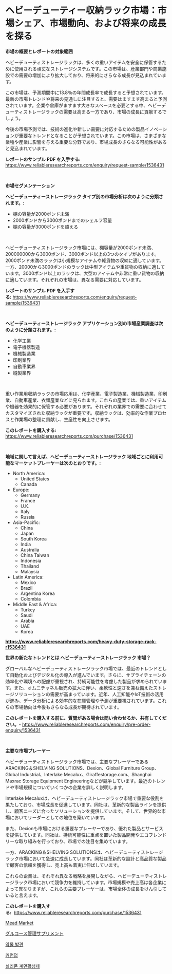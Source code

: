 <p><h1>ヘビーデューティー収納ラック市場：市場シェア、市場動向、および将来の成長を探る</h1></p><p><strong>市場の概要とレポートの対象範囲</strong></p>
<p><p>ヘビーデューティストレージラックは、多くの重いアイテムを安全に保管するために使用される頑丈なストレージシステムです。この市場は、産業部門や商業施設での需要の増加により拡大しており、将来的にさらなる成長が見込まれています。</p><p>この市場は、予測期間中に13.8％の年間成長率で成長すると予想されています。最新の市場トレンドや将来の見通しに注目すると、需要はますます高まると予測されています。企業や倉庫がますます大きなスペースを必要とする中、ヘビーデューティストレージラックの需要は高まる一方であり、市場の成長に貢献するでしょう。</p><p>今後の市場予測では、技術の進化や新しい需要に対応するための製品イノベーションが重要なトレンドとなることが予想されています。この市場は、さまざまな業種や産業に影響を与える重要な分野であり、市場成長のさらなる可能性があると見込まれています。</p></p>
<p><strong>レポートのサンプル PDF を入手する:</strong> <a href="https://www.reliableresearchreports.com/enquiry/request-sample/1536431">https://www.reliableresearchreports.com/enquiry/request-sample/1536431</a></p>
<p>&nbsp;</p>
<p><strong>市場セグメンテーション</strong></p>
<p><strong>ヘビーデューティーストレージラック タイプ別の市場分析は次のように分類されます。:</strong></p>
<p><ul><li>棚の容量が2000ポンド未満</li><li>2000ポンドから3000ポンドまでのシェルフ容量</li><li>棚の容量が3000ポンドを超える</li></ul></p>
<p>&nbsp;</p>
<p><p>ヘビーデューティストレージラック市場には、棚容量が2000ポンド未満、200000000から3000ポンド、3000ポンド以上の3つのタイプがあります。2000ポンド未満のラックは小規模なアイテムや軽貨物の収納に適しています。一方、20000から3000ポンドのラックは中型アイテムや重貨物の収納に適しています。3000ポンド以上のラックは、大型のアイテムや非常に重い貨物の収納に適しています。それぞれの市場は、異なる需要に対応しています。</p></p>
<p><strong>レポートのサンプル PDF を入手する:</strong>&nbsp;<a href="https://www.reliableresearchreports.com/enquiry/request-sample/1536431">https://www.reliableresearchreports.com/enquiry/request-sample/1536431</a></p>
<p>&nbsp;</p>
<p><strong> ヘビーデューティーストレージラック アプリケーション別の市場産業調査は次のように分類されます。:</strong></p>
<p><ul><li>化学工業</li><li>電子機器製造</li><li>機械製造業</li><li>印刷業界</li><li>自動車業界</li><li>縫製業界</li></ul></p>
<p>&nbsp;</p>
<p><p>重い作業用収納ラックの市場応用は、化学産業、電子製造業、機械製造業、印刷業、自動車産業、衣類産業などに見られます。これらの産業では、重いアイテムや機器を効果的に保管する必要があります。それぞれの業界での需要に合わせてカスタマイズされた収納ラックが重要です。収納ラックは、効率的な作業プロセスと作業場の整理に貢献し、生産性を向上させます。</p></p>
<p><strong>このレポートを購入する:</strong>&nbsp; <a href="https://www.reliableresearchreports.com/purchase/1536431">https://www.reliableresearchreports.com/purchase/1536431</a></p>
<p>&nbsp;</p>
<p><strong>地域に関して言えば、ヘビーデューティーストレージラック 地域ごとに利用可能なマーケットプレーヤーは次のとおりです。:</strong></p>
<p><ul>
    <li>
        North America:
        <ul>
            <li>United States</li>
            <li>Canada</li>
        </ul>
    </li>
    <li>
        Europe:
        <ul>
            <li>Germany</li>
            <li>France</li>
            <li>U.K.</li>
            <li>Italy</li>
            <li>Russia</li>
        </ul>
    </li>
    <li>
        Asia-Pacific:
        <ul>
            <li>China</li>
            <li>Japan</li>
            <li>South Korea</li>
            <li>India</li>
            <li>Australia</li>
            <li>China Taiwan</li>
            <li>Indonesia</li>
            <li>Thailand</li>
            <li>Malaysia</li>
        </ul>
    </li>
    <li>
        Latin America:
        <ul>
            <li>Mexico</li>
            <li>Brazil</li>
            <li>Argentina Korea</li>
            <li>Colombia</li>
        </ul>
    </li>
    <li>
        Middle East & Africa:
        <ul>
            <li>Turkey</li>
            <li>Saudi</li>
            <li>Arabia</li>
            <li>UAE</li>
            <li>Korea</li>
        </ul>
    </li>
    </ul></p>
<p><strong><a href="https://www.reliableresearchreports.com/heavy-duty-storage-rack-r1536431">https://www.reliableresearchreports.com/heavy-duty-storage-rack-r1536431</a></strong>&nbsp;</p>
<p><strong>世界の新たなトレンドとは ヘビーデューティーストレージラック 市場？</strong></p>
<p><p>グローバルなヘビーデューティストレージラック市場では、最近のトレンドとして自動化およびデジタル化の導入が進んでいます。さらに、サプライチェーンの効率化や環境への配慮が重視され、持続可能性を考慮した製品が求められています。また、オムニチャネル販売の拡大に伴い、柔軟性と速さを兼ね備えたストレージソリューションの需要が高まっています。近年、人工知能やIoT技術の活用が進み、データ分析による効率的な在庫管理や予測が重要視されています。これらの市場動向は今後もさらなる成長が期待されています。</p></p>
<p><strong>このレポートを購入する前に、質問がある場合は問い合わせるか、共有してください。</strong>- <a href="https://www.reliableresearchreports.com/enquiry/pre-order-enquiry/1536431">https://www.reliableresearchreports.com/enquiry/pre-order-enquiry/1536431</a></p>
<p>&nbsp;</p>
<p><strong>主要な市場プレーヤー</strong></p>
<p><p>ヘビーデューティストレージラック市場では、主要なプレーヤーであるARACKING＆SHELVING SOLUTIONS、Dexion、Global Furniture Group、Global Industrial、Interlake Mecalux、Giraffestorage.com、Shanghai Maxrac Storage Equipment Engineeringなどが競争しています。最近のトレンドや市場規模についていくつかの企業を詳しく説明します。</p><p>Interlake Mecaluxは、ヘビーデューティストレージラック市場で重要な役割を果たしており、市場成長を促進しています。同社は、革新的な製品ラインを提供し、顧客ニーズに合ったソリューションを提供しています。そして、世界的な市場においてリーダーとしての地位を築いています。</p><p>また、Dexionも市場における重要なプレーヤーであり、優れた製品とサービスを提供しています。同社は、持続可能性に重点を置いた製品開発やエコフレンドリーな取り組みを行っており、市場での注目を集めています。</p><p>一方、ARACKING＆SHELVING SOLUTIONSは、ヘビーデューティストレージラック市場において急速に成長しています。同社は革新的な設計と高品質な製品で顧客の信頼を獲得し、売上高も着実に伸ばしています。</p><p>これらの企業は、それぞれ異なる戦略を展開しながら、ヘビーデューティストレージラック市場において競争力を維持しています。市場規模や売上高は各企業によって異なりますが、これらの主要プレーヤーは、市場全体の成長をけん引していると言えます。</p></p>
<p><strong>このレポートを購入する:</strong>&nbsp;&nbsp;<a href="https://www.reliableresearchreports.com/purchase/1536431">https://www.reliableresearchreports.com/purchase/1536431</a></p>
<p><p><a href="https://github.com/wusalecollins540tpqoz/Market-Research-Report-List-1/blob/main/mead-market.md">Mead Market</a></p><p><a href="https://medium.com/@fosterfahey38/%E3%83%96%E3%83%89%E3%82%A6%E7%B3%96%E7%AE%A1%E7%90%86%E3%82%B5%E3%83%97%E3%83%AA%E3%83%A1%E3%83%B3%E3%83%88%E3%81%AE%E5%B8%82%E5%A0%B4%E3%82%B7%E3%82%A7%E3%82%A2%E3%81%AE%E9%80%B2%E5%8C%96%E3%81%A8%E5%B8%82%E5%A0%B4%E6%88%90%E9%95%B7%E3%83%88%E3%83%AC%E3%83%B3%E3%83%892024%E5%B9%B4%E3%81%8B%E3%82%892031%E5%B9%B4%E3%81%BE%E3%81%A7-306f1b996df0">グルコース管理サプリメント</a></p><p><a href="https://medium.com/@cordiehyatt1/2024%EB%85%84%EB%B6%80%ED%84%B0-2031%EB%85%84%EA%B9%8C%EC%A7%80-%EA%B8%B0%EA%B0%84%EC%9D%84-%EC%98%88%EC%B8%A1%ED%95%9C-%EC%95%BD%EB%AC%BC-%EB%B0%9C%EA%B2%AC-%EC%8B%9C%EC%9E%A5-%EB%8F%99%ED%96%A5-%EB%B0%8F-%EC%8B%9C%EC%9E%A5-%EB%B6%84%EC%84%9D-5d922a1583db">약물 발견</a></p><p><a href="https://medium.com/@bobbyreitenberg879562023/%EC%BD%94%EB%9F%B0%EB%8D%A4-%EC%8B%9C%EC%9E%A5-%EA%B7%9C%EB%AA%A8%EB%8A%94-%EA%B8%80%EB%A1%9C%EB%B2%8C-%EC%82%B0%EC%97%85%EC%97%90%EC%84%9C-%EC%B5%9C%EC%A0%81%EC%9D%98-%EB%A7%88%EC%BC%80%ED%8C%85-%EC%B1%84%EB%84%90%EC%9D%84-%EB%82%98%ED%83%80%EB%83%85%EB%8B%88%EB%8B%A4-d976a740848a">커런덤</a></p><p><a href="https://github.com/Penelolack456456/Market-Research-Report-List-1/blob/main/594559716965.md">실리콘 계면활성제</a></p></p>